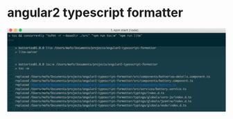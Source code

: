 # angular2 typescript formatter
 

![term](https://github.com/mafesernaarboleda/angular2-typescript-formatter/blob/master/Screen%20Shot%202016-12-30%20at%202.19.57%20PM.png)
